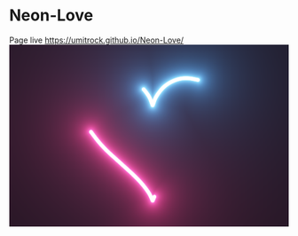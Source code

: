 # Neon-Love
Page live https://umitrock.github.io/Neon-Love/
<img src="https://github.com/UmitRock/Neon-Love/blob/main/page.PNG?raw=true" alt="">
